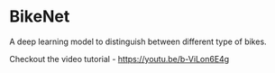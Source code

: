 # BikeNet
A deep learning model to distinguish between different type of bikes.

Checkout the video tutorial - https://youtu.be/b-ViLon6E4g
